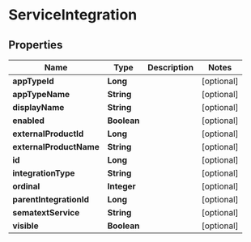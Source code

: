 # ServiceIntegration

## Properties
| Name                    | Type        | Description | Notes      |
| ----------------------- | ----------- | ----------- | ---------- |
| **appTypeId**           | **Long**    |             | [optional] |
| **appTypeName**         | **String**  |             | [optional] |
| **displayName**         | **String**  |             | [optional] |
| **enabled**             | **Boolean** |             | [optional] |
| **externalProductId**   | **Long**    |             | [optional] |
| **externalProductName** | **String**  |             | [optional] |
| **id**                  | **Long**    |             | [optional] |
| **integrationType**     | **String**  |             | [optional] |
| **ordinal**             | **Integer** |             | [optional] |
| **parentIntegrationId** | **Long**    |             | [optional] |
| **sematextService**     | **String**  |             | [optional] |
| **visible**             | **Boolean** |             | [optional] |
